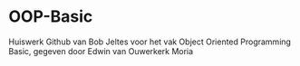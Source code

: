 # OOP-Basic
Huiswerk Github van Bob Jeltes voor het vak Object Oriented Programming Basic, gegeven door Edwin van Ouwerkerk Moria
